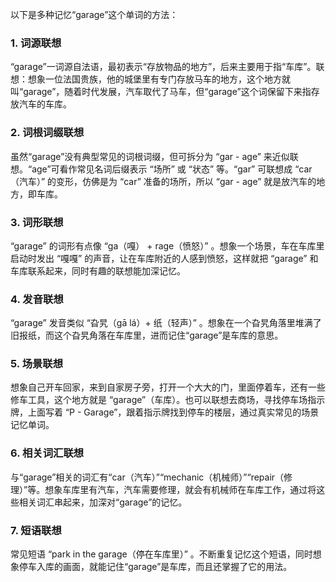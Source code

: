 以下是多种记忆“garage”这个单词的方法：

### 1. 词源联想
“garage”一词源自法语，最初表示“存放物品的地方”，后来主要用于指“车库”。联想：想象一位法国贵族，他的城堡里有专门存放马车的地方，这个地方就叫“garage”，随着时代发展，汽车取代了马车，但“garage”这个词保留下来指存放汽车的车库。

### 2. 词根词缀联想
虽然“garage”没有典型常见的词根词缀，但可拆分为 “gar - age” 来近似联想。“age”可看作常见名词后缀表示 “场所” 或 “状态” 等。“gar” 可联想成 “car（汽车）” 的变形，仿佛是为 “car” 准备的场所，所以 “gar - age” 就是放汽车的地方，即车库。

### 3. 词形联想
“garage” 的词形有点像 “ga（嘎） + rage（愤怒）” 。想象一个场景，车在车库里启动时发出 “嘎嘎” 的声音，让在车库附近的人感到愤怒，这样就把 “garage” 和车库联系起来，同时有趣的联想能加深记忆。

### 4. 发音联想
“garage” 发音类似 “旮旯（gā lá）+ 纸（轻声）” 。想象在一个旮旯角落里堆满了旧报纸，而这个旮旯角落在车库里，进而记住“garage”是车库的意思。

### 5. 场景联想
想象自己开车回家，来到自家房子旁，打开一个大大的门，里面停着车，还有一些修车工具，这个地方就是 “garage”（车库）。也可以联想去商场，寻找停车场指示牌，上面写着 “P - Garage”，跟着指示牌找到停车的楼层，通过真实常见的场景记忆单词。

### 6. 相关词汇联想
与“garage”相关的词汇有“car（汽车）”“mechanic（机械师）”“repair（修理）”等。想象车库里有汽车，汽车需要修理，就会有机械师在车库工作，通过将这些相关词汇串起来，加深对“garage”的记忆。

### 7. 短语联想
常见短语 “park in the garage（停在车库里）” 。不断重复记忆这个短语，同时想象停车入库的画面，就能记住“garage”是车库，而且还掌握了它的用法。 